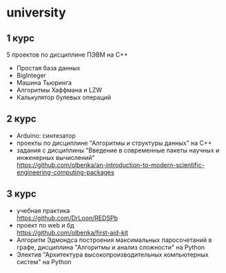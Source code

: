 # university
## 1 курс
5 проектов по дисциплине ПЭВМ на C++
* Простая база данных
* BigInteger
* Машина Тьюринга
* Алгоритмы Хаффмана и LZW
* Калькулятор булевых операций
## 2 курс 
* Arduino: синтезатор
* проекты по дисциплине "Алгоритмы и структуры данных" на C++
* задания с дисциплины "Введение в современные пакеты научных и инженерных вычислений" \
 https://github.com/olbenka/an-introduction-to-modern-scientific-engineering-computing-packages
## 3 курс
* учебная практика \
https://github.com/DrLoon/REDSPb
* проект по web и бд \
https://github.com/olbenka/first-aid-kit
* Алгоритм Эдмондса построения максимальных паросочетаний в графе, дисциплина "Алгоритмы и анализ сложности" на Python
* Электив "Архитектура высокопроизводительных компьютерных систем" на Python
